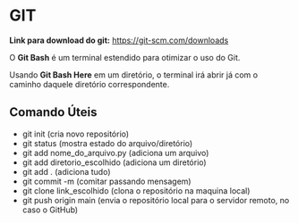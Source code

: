 # GIT

**Link para download do git:** https://git-scm.com/downloads

O **Git Bash** é um terminal estendido para otimizar o uso do Git.

Usando **Git Bash Here** em um diretório, o terminal irá abrir já com o caminho daquele diretório correspondente.

## Comando Úteis

- git init (cria novo repositório)
- git status (mostra estado do arquivo/diretório)
- git add nome_do_arquivo.py (adiciona um arquivo)
- git add diretorio_escolhido (adiciona um diretório)
- git add . (adiciona tudo)
- git commit -m (comitar passando mensagem)
- git clone link_escolhido (clona o repositório na maquina local)
- git push origin main (envia o repositório local para o servidor remoto, no caso o GitHub)